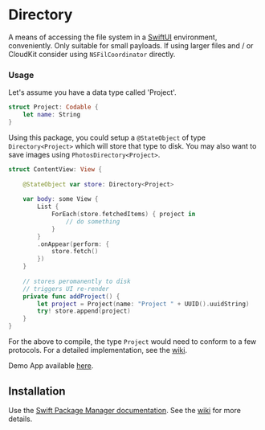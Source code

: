 # Directory

A means of accessing the file system in a [SwiftUI](https://developer.apple.com/xcode/swiftui/) environment, conveniently. Only suitable for small payloads. If using larger files and / or CloudKit consider using `NSFilCoordinator` directly.

### Usage

Let's assume you have a data type called 'Project'.

```swift
struct Project: Codable {
    let name: String
}
```

Using this package, you could setup a `@StateObject` of type `Directory<Project>` which will store that type to disk. You may also want to save images using `PhotosDirectory<Project>`.

```swift
struct ContentView: View {
    
    @StateObject var store: Directory<Project>
    
    var body: some View {
        List {
            ForEach(store.fetchedItems) { project in
                // do something
            }
        }
        .onAppear(perform: {
            store.fetch()
        })
    }
        
    // stores peromanently to disk
    // triggers UI re-render
    private func addProject() {
        let project = Project(name: "Project " + UUID().uuidString)
        try! store.append(project)
    }
}
```

For the above to compile, the type `Project` would need to conform to a few protocols. For a detailed implementation, see the [wiki](https://github.com/nashysolutions/Directory/wiki/Home).

Demo App available [here](https://github.com/nashysolutions/Projects).

## Installation

Use the [Swift Package Manager documentation](https://github.com/apple/swift-package-manager/tree/master/Documentation). 
See the [wiki](https://github.com/nashysolutions/Directory/wiki/Home) for more details.
